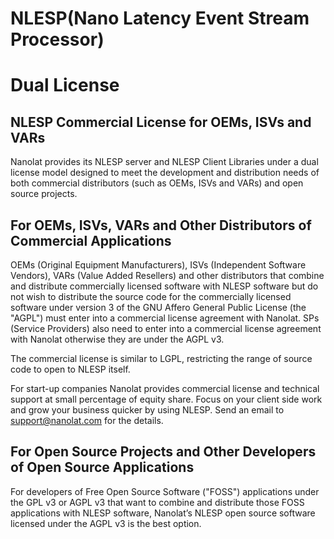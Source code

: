 NLESP(Nano Latency Event Stream Processor)
=====

# Dual License
## NLESP Commercial License for OEMs, ISVs and VARs
 
Nanolat provides its NLESP server and NLESP Client Libraries under a dual license model designed to meet the development and distribution needs of both commercial distributors (such as OEMs, ISVs and VARs) and open source projects.
 
## For OEMs, ISVs, VARs and Other Distributors of Commercial Applications

OEMs (Original Equipment Manufacturers), ISVs (Independent Software Vendors), VARs (Value Added Resellers)  and other distributors that combine and distribute commercially licensed software with NLESP software but do not wish to distribute the source code for the commercially licensed software under version 3 of the GNU Affero General Public License (the "AGPL") must enter into a commercial license agreement with Nanolat.
SPs (Service Providers) also need to enter into a commercial license agreement with Nanolat otherwise they are under the AGPL v3.

The commercial license is similar to LGPL, restricting the range of source code to open to NLESP itself.

For start-up companies Nanolat provides commercial license and technical support at small percentage of equity share. 
Focus on your client side work and grow your business quicker by using NLESP. 
Send an email to support@nanolat.com for the details.

## For Open Source Projects and Other Developers of Open Source Applications
 
For developers of Free Open Source Software ("FOSS") applications under the GPL v3 or AGPL v3 that want to combine and distribute those FOSS applications with NLESP software, Nanolat’s NLESP open source software licensed under the AGPL v3 is the best option.
